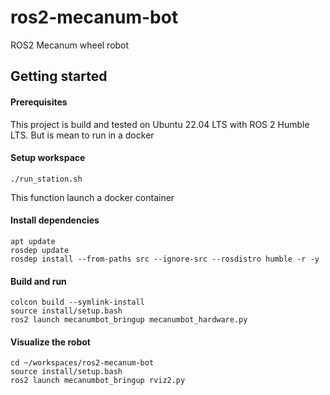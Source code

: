 # ros2-mecanum-bot
ROS2 Mecanum wheel robot

## Getting started

#### Prerequisites
This project is build and tested on Ubuntu 22.04 LTS with ROS 2 Humble LTS. But is mean to run in a docker 

#### Setup workspace

```
./run_station.sh
```
This function launch a docker container 

#### Install dependencies
```
apt update
rosdep update
rosdep install --from-paths src --ignore-src --rosdistro humble -r -y
```

#### Build and run
```
colcon build --symlink-install
source install/setup.bash
ros2 launch mecanumbot_bringup mecanumbot_hardware.py
```

#### Visualize the robot

```
cd ~/workspaces/ros2-mecanum-bot
source install/setup.bash
ros2 launch mecanumbot_bringup rviz2.py
```
